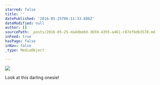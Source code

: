 ```yaml
---
starred: false
title: ''
datePublished: '2016-05-25T06:11:33.886Z'
dateModified: null
author: []
sourcePath: _posts/2016-05-25-da4dbe8d-3659-4355-a461-c87ef6db3578.md
inFeed: true
hasPage: false
inNav: false
_type: MediaObject

---
```

![](https://the-grid-user-content.s3-us-west-2.amazonaws.com/0e127600-7c9b-48ae-998a-9807f3986ac4.jpg)

Look at this darling onesie!
